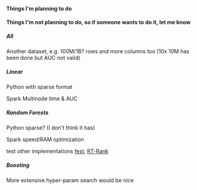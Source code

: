 


#### Things I'm planning to do




#### Things I'm not planning to do, so if someone wants to do it, let me know 


##### All

Another dataset, e.g. 100M/1B? rows and more columns too (10x 10M has been done
but AUC not valid)



##### Linear

Python with sparse format

Spark Multinode time & AUC




##### Random Forests

Python sparse? (I don't think it has)

Spark speed/RAM optimization

test other implementations [fest](http://lowrank.net/nikos/fest/), 
[RT-Rank](https://sites.google.com/site/rtranking/home)


##### Boosting

More extensive hyper-param search would be nice

